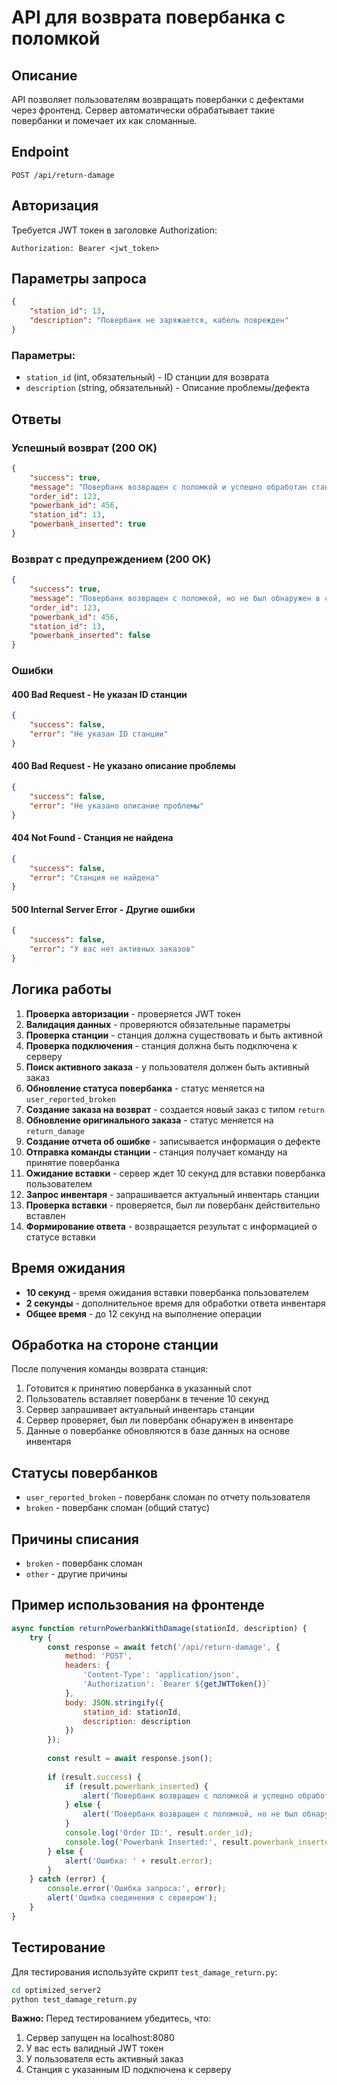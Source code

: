 # API для возврата повербанка с поломкой

## Описание
API позволяет пользователям возвращать повербанки с дефектами через фронтенд. Сервер автоматически обрабатывает такие повербанки и помечает их как сломанные.

## Endpoint
```
POST /api/return-damage
```

## Авторизация
Требуется JWT токен в заголовке Authorization:
```
Authorization: Bearer <jwt_token>
```

## Параметры запроса
```json
{
    "station_id": 13,
    "description": "Повербанк не заряжается, кабель поврежден"
}
```

### Параметры:
- `station_id` (int, обязательный) - ID станции для возврата
- `description` (string, обязательный) - Описание проблемы/дефекта

## Ответы

### Успешный возврат (200 OK)
```json
{
    "success": true,
    "message": "Повербанк возвращен с поломкой и успешно обработан станцией.",
    "order_id": 123,
    "powerbank_id": 456,
    "station_id": 13,
    "powerbank_inserted": true
}
```

### Возврат с предупреждением (200 OK)
```json
{
    "success": true,
    "message": "Повербанк возвращен с поломкой, но не был обнаружен в станции. Проверьте, что повербанк вставлен правильно.",
    "order_id": 123,
    "powerbank_id": 456,
    "station_id": 13,
    "powerbank_inserted": false
}
```

### Ошибки

#### 400 Bad Request - Не указан ID станции
```json
{
    "success": false,
    "error": "Не указан ID станции"
}
```

#### 400 Bad Request - Не указано описание проблемы
```json
{
    "success": false,
    "error": "Не указано описание проблемы"
}
```

#### 404 Not Found - Станция не найдена
```json
{
    "success": false,
    "error": "Станция не найдена"
}
```

#### 500 Internal Server Error - Другие ошибки
```json
{
    "success": false,
    "error": "У вас нет активных заказов"
}
```

## Логика работы

1. **Проверка авторизации** - проверяется JWT токен
2. **Валидация данных** - проверяются обязательные параметры
3. **Проверка станции** - станция должна существовать и быть активной
4. **Проверка подключения** - станция должна быть подключена к серверу
5. **Поиск активного заказа** - у пользователя должен быть активный заказ
6. **Обновление статуса повербанка** - статус меняется на `user_reported_broken`
7. **Создание заказа на возврат** - создается новый заказ с типом `return`
8. **Обновление оригинального заказа** - статус меняется на `return_damage`
9. **Создание отчета об ошибке** - записывается информация о дефекте
10. **Отправка команды станции** - станция получает команду на принятие повербанка
11. **Ожидание вставки** - сервер ждет 10 секунд для вставки повербанка пользователем
12. **Запрос инвентаря** - запрашивается актуальный инвентарь станции
13. **Проверка вставки** - проверяется, был ли повербанк действительно вставлен
14. **Формирование ответа** - возвращается результат с информацией о статусе вставки

## Время ожидания

- **10 секунд** - время ожидания вставки повербанка пользователем
- **2 секунды** - дополнительное время для обработки ответа инвентаря
- **Общее время** - до 12 секунд на выполнение операции

## Обработка на стороне станции

После получения команды возврата станция:
1. Готовится к принятию повербанка в указанный слот
2. Пользователь вставляет повербанк в течение 10 секунд
3. Сервер запрашивает актуальный инвентарь станции
4. Сервер проверяет, был ли повербанк обнаружен в инвентаре
5. Данные о повербанке обновляются в базе данных на основе инвентаря

## Статусы повербанков

- `user_reported_broken` - повербанк сломан по отчету пользователя
- `broken` - повербанк сломан (общий статус)

## Причины списания

- `broken` - повербанк сломан
- `other` - другие причины

## Пример использования на фронтенде

```javascript
async function returnPowerbankWithDamage(stationId, description) {
    try {
        const response = await fetch('/api/return-damage', {
            method: 'POST',
            headers: {
                'Content-Type': 'application/json',
                'Authorization': `Bearer ${getJWTToken()}`
            },
            body: JSON.stringify({
                station_id: stationId,
                description: description
            })
        });
        
        const result = await response.json();
        
        if (result.success) {
            if (result.powerbank_inserted) {
                alert('Повербанк возвращен с поломкой и успешно обработан станцией.');
            } else {
                alert('Повербанк возвращен с поломкой, но не был обнаружен в станции. Проверьте правильность вставки.');
            }
            console.log('Order ID:', result.order_id);
            console.log('Powerbank Inserted:', result.powerbank_inserted);
        } else {
            alert('Ошибка: ' + result.error);
        }
    } catch (error) {
        console.error('Ошибка запроса:', error);
        alert('Ошибка соединения с сервером');
    }
}
```

## Тестирование

Для тестирования используйте скрипт `test_damage_return.py`:

```bash
cd optimized_server2
python test_damage_return.py
```

**Важно:** Перед тестированием убедитесь, что:
1. Сервер запущен на localhost:8080
2. У вас есть валидный JWT токен
3. У пользователя есть активный заказ
4. Станция с указанным ID подключена к серверу
